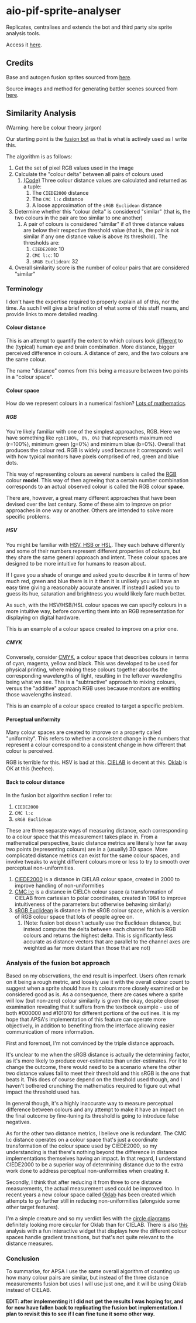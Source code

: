 # aio-pif-sprite-analyser

Replicates, centralises and extends the bot and third party site sprite analysis tools.

Access it [here](https://fiddlekins.github.io/aio-pif-sprite-analyser/).

## Credits

Base and autogen fusion sprites sourced from [here](https://gitlab.com/pokemoninfinitefusion/autogen-fusion-sprites).

Source images and method for generating battler scenes sourced from [here](https://github.com/greystorm101/spritebot).

## Similarity Analysis

(Warning: here be colour theory jargon)

Our starting point is the [fusion bot](https://github.com/Aegide/bot-fusion-analyzer) as that is what is actively used as I write this.

The algorithm is as follows:

1. Get the set of pixel RGB values used in the image
2. Calculate the "colour delta" between all pairs of colours used
   1. [(Code)](https://github.com/Aegide/bot-fusion-analyzer/blob/main/bot/analysis_sprite.py#L336) Three colour distance values are calculated and returned as a tuple:
      1. The `CIEDE2000` distance
      2. The `CMC l:c` distance
      3. A loose approximation of the `sRGB Euclidean` distance
3. Determine whether this "colour delta" is considered "similar" (that is, the two colours in the pair are too similar to one another)
   1. A pair of colours is considered "similar" if _all_ three distance values are below their respective threshold value (that is, the pair is not similar if any one distance value is above its threshold). The thresholds are:
      1. `CIEDE2000`: 10
      2. `CMC l:c`: 10
      3. `sRGB Euclidean`: 32
4. Overall similarity score is the number of colour pairs that are considered "similar"

### Terminology

I don't have the expertise required to properly explain all of this, nor the time.
As such I will give a brief notion of what some of this stuff means, and provide links to more detailed reading.

#### Colour distance

This is an attempt to quantify the extent to which colours look [different](https://en.wikipedia.org/wiki/Color_difference) to the (typical) human eye and brain combination.
More distance, bigger perceived difference in colours.
A distance of zero, and the two colours are the same colour.

The name "distance" comes from this being a measure between two points in a "colour space".

#### Colour space

How do we represent colours in a numerical fashion? [Lots of mathematics](https://en.wikipedia.org/wiki/Color_space). 

##### RGB

You're likely familiar with one of the simplest approaches, RGB.
Here we have something like `rgb(100%, 0%, 0%)` that represents maximum red (r=100%), minimum green (g=0%) and minimum blue (b=0%).
Overall that produces the colour red.
RGB is widely used because it corresponds well with how typical monitors have pixels comprised of red, green and blue dots.

This way of representing colours as several numbers is called the [RGB](https://en.wikipedia.org/wiki/RGB_color_model) colour **model**.
This way of then agreeing that a certain number combination corresponds to an actual observed colour is called the RGB colour **space**.

There are, however, a great many different approaches that have been devised over the last century.
Some of these aim to improve on prior approaches in one way or another.
Others are intended to solve more specific problems.

##### HSV

You might be familiar with [HSV, HSB or HSL](https://en.wikipedia.org/wiki/HSL_and_HSV).
They each behave differently and some of their numbers represent different properties of colours, but they share the same general approach and intent.
These colour spaces are designed to be more intuitive for humans to reason about.

If I gave you a shade of orange and asked you to describe it in terms of how much red, green and blue there is in it then it is unlikely you will have an easy time giving a reasonably accurate answer.
If instead I asked you to guess its hue, saturation and brightness you would likely fare much better.

As such, with the HSV/HSB/HSL colour spaces we can specify colours in a more intuitive way, before converting them into an RGB representation for displaying on digital hardware.

This is an example of a colour space created to improve on a prior one.

##### CMYK

Conversely, consider [CMYK](https://en.wikipedia.org/wiki/CMYK_color_model), a colour space that describes colours in terms of cyan, magenta, yellow and black.
This was developed to be used for physical printing, where mixing these colours together absorbs the corresponding wavelengths of light, resulting in the leftover wavelengths being what we see.
This is a "subtractive" approach to mixing colours, versus the "additive" approach RGB uses because monitors are emitting those wavelengths instead.

This is an example of a colour space created to target a specific problem.

#### Perceptual uniformity

Many colour spaces are created to improve on a property called "uniformity".
This refers to whether a consistent change in the numbers that represent a colour correspond to a consistent change in how different that colour is perceived.

RGB is terrible for this.
HSV is bad at this.
[CIELAB](https://en.wikipedia.org/wiki/CIELAB) is decent at this.
[Oklab](https://bottosson.github.io/posts/oklab/) is OK at this (heehee).

#### Back to colour distance

In the fusion bot algorithm section I refer to:

1. `CIEDE2000`
2. `CMC l:c`
3. `sRGB Euclidean`

These are three separate ways of measuring distance, each corresponding to a colour space that this measurement takes place in.
From a mathematical perspective, basic distance metrics are literally how far away two points (representing colours) are in a (usually) 3D space.
More complicated distance metrics can exist for the same colour spaces, and involve tweaks to weight different colours more or less to try to smooth over perceptual non-uniformities.

1. [CIEDE2000](https://en.wikipedia.org/wiki/Color_difference#CIEDE2000) is a distance in CIELAB colour space, created in 2000 to improve handling of non-uniformities
2. [CMC l:c](https://en.wikipedia.org/wiki/Color_difference#CMC_l:c_(1984)) is a distance in CIELCh colour space (a transformation of CIELAB from cartesian to polar coordinates, created in 1984 to improve intuitiveness of the parameters but otherwise behaving similarly)
3. [sRGB Euclidean](https://en.wikipedia.org/wiki/Color_difference#sRGB) is distance in the sRGB colour space, which is a version of RGB colour space that lots of people agree on.
   1. (Note: fusion bot doesn't actually use the Euclidean distance, but instead computes the delta between each channel for two RGB colours and returns the highest delta. This is significantly less accurate as distance vectors that are parallel to the channel axes are weighted as far more distant than those that are not) 

### Analysis of the fusion bot approach

Based on my observations, the end result is imperfect.
Users often remark on it being a rough metric, and loosely use it with the overall colour count to suggest when a sprite should have its colours more closely examined or be considered good as is.
As a consequence, there are cases where a sprite will low (but non-zero) colour similarity is given the okay, despite closer examination revealing that it suffers from the textbook example - use of both #000000 and #101010 for different portions of the outlines.
It is my hope that APSA's implementation of this feature can operate more objectively, in addition to benefiting from the interface allowing easier communication of more information.

First and foremost, I'm not convinced by the triple distance approach.

It's unclear to me when the sRGB distance is actually the determining factor, as it's more likely to produce over-estimates than under-estimates.
For it to change the outcome, there would need to be a scenario where the other two distance values fail to meet their threshold and this sRGB is the one that beats it.
This does of course depend on the threshold used though, and I haven't bothered crunching the mathematics required to figure out what impact the threshold used has.

In general though, it's a highly inaccurate way to measure perceptual difference between colours and any attempt to make it have an impact on the final outcome by fine-tuning its threshold is going to introduce false negatives.

As for the other two distance metrics, I believe one is redundant.
The CMC l:c distance operates on a colour space that's just a coordinate transformation of the colour space used by CIEDE2000, so my understanding is that there's nothing beyond the difference in distance implementations themselves having an impact.
In that regard, I understand CIEDE2000 to be a superior way of determining distance due to the extra work done to address perceptual non-uniformities when creating it.

Secondly, I think that after reducing it from three to one distance measurements, the actual measurement used could be improved too.
In recent years a new colour space called [Oklab](https://bottosson.github.io/posts/oklab/) has been created which attempts to go further still in reducing non-uniformities (alongside some other target features).

I'm a simple creature and so my verdict lies with the [circle diagrams](https://bottosson.github.io/posts/oklab/#munsell-data) definitely looking more circular for Oklab than for CIELAB.
There is also [this](https://raphlinus.github.io/color/2021/01/18/oklab-critique.html) analysis with a fun interactive widget that displays how the different colour spaces handle gradient transitions, but that's not quite relevant to the distance measures. 

### Conclusion

To summarise, for APSA I use the same overall algorithm of counting up how many colour pairs are similar, but instead of the three distance measurements fusion bot uses I will use just one, and it will be using Oklab instead of CIELAB.

**EDIT: after implementing it I did not get the results I was hoping for, and for now have fallen back to replicating the fusion bot implementation.
I plan to revisit this to see if I can fine tune it some other way.**
